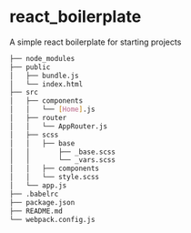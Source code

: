 # react_boilerplate
A simple react boilerplate for starting projects

```bash
├── node_modules
├── public
│   ├── bundle.js
│   └── index.html
├── src
│   ├── components
│   │   └── [Home].js
│   ├── router
│   │   └── AppRouter.js
│   ├── scss
│   │   ├── base
│   │       ├── _base.scss
│   │       └── _vars.scss
│   │   ├── components
│   │   └── style.scss
│   └── app.js
├── .babelrc
├── package.json
├── README.md
└── webpack.config.js
```
